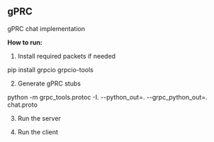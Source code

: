 ## gPRC
gPRC chat implementation 


**How to run:** 
1. Install required packets if needed

pip install grpcio grpcio-tools


2. Generate gPRC stubs

python -m grpc_tools.protoc -I. --python_out=. --grpc_python_out=. chat.proto


3. Run the server

4. Run the client

